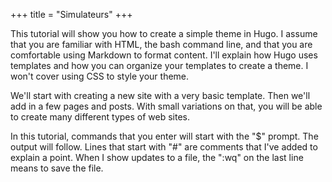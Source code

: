 +++
title = "Simulateurs"
+++

This tutorial will show you how to create a simple theme in Hugo. I assume that you are familiar with HTML, the bash command line, and that you are comfortable using Markdown to format content. I'll explain how Hugo uses templates and how you can organize your templates to create a theme. I won't cover using CSS to style your theme.

We'll start with creating a new site with a very basic template. Then we'll add in a few pages and posts. With small variations on that, you will be able to create many different types of web sites.

In this tutorial, commands that you enter will start with the "$" prompt. The output will follow. Lines that start with "#" are comments that I've added to explain a point. When I show updates to a file, the ":wq" on the last line means to save the file.

<!---
 <div id="example1-container" markdown = "1">
<iframe id="example1" src="https://andreamrau.shinyapps.io/OpticRegen_app/" style="border: none; width: 100%; height: 850px" frameborder="0" markdown = "1"></iframe>
</div>
-->